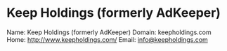 
# Keep Holdings (formerly AdKeeper)

Name: Keep Holdings (formerly AdKeeper)
Domain: keepholdings.com
Home: http://www.keepholdings.com/
Email: info@keepholdings.com
